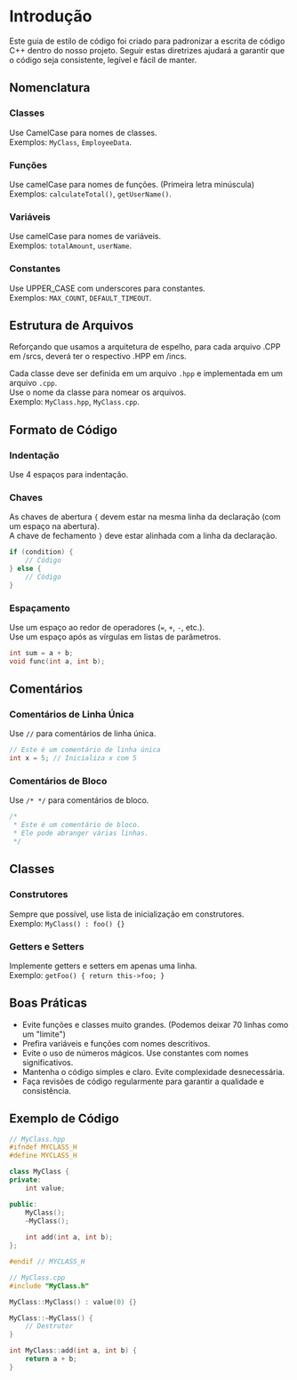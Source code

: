 # Introdução
Este guia de estilo de código foi criado para padronizar a escrita de código C++ dentro do nosso projeto. Seguir estas diretrizes ajudará a garantir que o código seja consistente, legível e fácil de manter.

## Nomenclatura

### Classes
Use CamelCase para nomes de classes.  
Exemplos: `MyClass`, `EmployeeData`.

### Funções
Use camelCase para nomes de funções. (Primeira letra minúscula)  
Exemplos: `calculateTotal()`, `getUserName()`.

### Variáveis
Use camelCase para nomes de variáveis.  
Exemplos: `totalAmount`, `userName`.

### Constantes
Use UPPER_CASE com underscores para constantes.  
Exemplos: `MAX_COUNT`, `DEFAULT_TIMEOUT`.

## Estrutura de Arquivos
Reforçando que usamos a arquitetura de espelho, para cada arquivo .CPP em /srcs, deverá ter o respectivo .HPP em /incs.

Cada classe deve ser definida em um arquivo `.hpp` e implementada em um arquivo `.cpp`.  
Use o nome da classe para nomear os arquivos.  
Exemplo: `MyClass.hpp`, `MyClass.cpp`.

## Formato de Código

### Indentação
Use 4 espaços para indentação.

### Chaves
As chaves de abertura `{` devem estar na mesma linha da declaração (com um espaço na abertura).  
A chave de fechamento `}` deve estar alinhada com a linha da declaração.

```cpp
if (condition) {
    // Código
} else {
    // Código
}
```

### Espaçamento
Use um espaço ao redor de operadores (`=`, `+`, `-`, etc.).  
Use um espaço após as vírgulas em listas de parâmetros.

```cpp
int sum = a + b;
void func(int a, int b);
```

## Comentários

### Comentários de Linha Única
Use `//` para comentários de linha única.

```cpp
// Este é um comentário de linha única
int x = 5; // Inicializa x com 5
```

### Comentários de Bloco
Use `/* */` para comentários de bloco.

```cpp
/*
 * Este é um comentário de bloco.
 * Ele pode abranger várias linhas.
 */
```

## Classes

### Construtores
Sempre que possível, use lista de inicialização em construtores.  
Exemplo: `MyClass() : foo() {}`

### Getters e Setters
Implemente getters e setters em apenas uma linha.  
Exemplo: `getFoo() { return this->foo; }`

## Boas Práticas
- Evite funções e classes muito grandes. (Podemos deixar 70 linhas como um "limite")
- Prefira variáveis e funções com nomes descritivos.
- Evite o uso de números mágicos. Use constantes com nomes significativos.
- Mantenha o código simples e claro. Evite complexidade desnecessária.
- Faça revisões de código regularmente para garantir a qualidade e consistência.

## Exemplo de Código

```cpp
// MyClass.hpp
#ifndef MYCLASS_H
#define MYCLASS_H

class MyClass {
private:
    int value;

public:
    MyClass();
    ~MyClass();
    
    int add(int a, int b);
};

#endif // MYCLASS_H

// MyClass.cpp
#include "MyClass.h"

MyClass::MyClass() : value(0) {}

MyClass::~MyClass() {
    // Destrutor
}

int MyClass::add(int a, int b) {
    return a + b;
}
```
